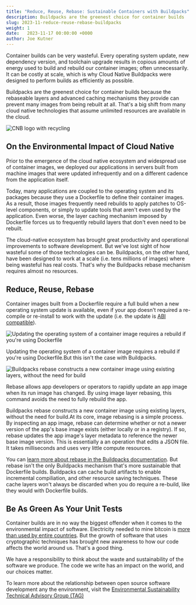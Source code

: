 ```yaml
---
title: "Reduce, Reuse, Rebase: Sustainable Containers with Buildpacks"
description: Buildpacks are the greenest choice for container builds
slug: 2023-11-reduce-reuse-rebase-buildpacks
weight: 1
date:   2023-11-17 00:00:00 +0000
author: Joe Kutner
---
```


Container builds can be very wasteful. Every operating system update, new dependency version, and toolchain upgrade results in copious amounts of energy used to build and rebuild our container images; often unnecessarily. It can be costly at scale, which is why Cloud Native Buildpacks were designed to perform builds as efficiently as possible.

Buildpacks are the greenest choice for container builds because the rebaseable layers and advanced caching mechanisms they provide can prevent many images from being rebuilt at all. That's a big shift from many cloud native technologies that assume unlimited resources are available in the cloud.

<p class="mt-5 mb-5"><img src="/images/blogs/2023-11-reduce-reuse-rebase-buildpacks/cnb-green-logo.png" alt="CNB logo with recycling"></p>

## On the Environmental Impact of Cloud Native

Prior to the emergence of the cloud native ecosystem and widespread use of container images, we deployed our applications in servers built from machine images that were updated infrequently and on a different cadence from the application itself.

Today, many applications are coupled to the operating system and its packages because they use a Dockerfile to define their container images. As a result, those images frequently need rebuilds to apply patches to OS-level components, or simply to update tools that aren't even used by the application. Even worse, the layer caching mechanism imposed by Dockerfile forces us to frequently rebuild layers that don't even need to be rebuilt.

The cloud-native ecosystem has brought great productivity and operational improvements to software development. But we've lost sight of how wasteful some of those technologies can be.
Buildpacks, on the other hand, have been designed to work at a scale (i.e. tens millions of images) where being wasteful has real costs. That's why the Buildpacks rebase mechanism requires almost no resources.

## Reduce, Reuse, Rebase

Container images built from a Dockerfile require a full build when a new operating system update is available, even if your app doesn't required a re-compile or re-install to work with the update (i.e. the update is [ABI compatible](https://en.wikipedia.org/wiki/Application_binary_interface)). 

<p class="mt-5 mb-5"><img src="/images/blogs/2023-11-reduce-reuse-rebase-buildpacks/cnb-new-base.png" alt="Updating the operating system of a container image requires a rebuild if you're using Dockerfile"></p>

Updating the operating system of a container image requires a rebuild if you're using Dockerfile.But this isn't the case with Buildpacks.

<p class="mt-5 mb-5"><img src="/images/blogs/2023-11-reduce-reuse-rebase-buildpacks/cnb-rebase.png" alt="Buildpacks rebase constructs a new container image using existing layers, without the need for build"></p>

Rebase allows app developers or operators to rapidly update an app image when its run image has changed. By using image layer rebasing, this command avoids the need to fully rebuild the app.

Buildpacks rebase constructs a new container image using existing layers, without the need for build.At its core, image rebasing is a simple process. By inspecting an app image, rebase can determine whether or not a newer version of the app's base image exists (either locally or in a registry). If so, rebase updates the app image's layer metadata to reference the newer base image version. This is essentially a an operation that edits a JSON file. It takes milliseconds and uses very little compute resources. 

You can [learn more about rebase in the Buildpacks documentation](https://buildpacks.io/docs/concepts/operations/rebase/). But rebase isn't the only Buildpacks mechanism that's more sustainable that Dockerfile builds. Buildpacks can cache build artifacts to enable incremental compiliation, and other resource saving techniques. These cache layers won't always be discarded when you do require a re-build, like they would with Dockerfile builds.

## Be As Green As Your Unit Tests

Container builds are in no way the biggest offender when it comes to the environmental impact of software. Electricity needed to mine bitcoin is [more than used by entire countries](https://www.theguardian.com/technology/2021/feb/27/bitcoin-mining-electricity-use-environmental-impact). But the growth of software that uses cryptographic techniques has brought new awareness to how our code affects the world around us. That's a good thing.

We have a responsibility to think about the waste and sustainability of the software we produce. The code we write has an impact on the world, and our choices matter.

To learn more about the relationship between open source software development any the environment, visit the [Environmental Sustainability Technical Advisory Group (TAG)](https://tag-env-sustainability.cncf.io/)
